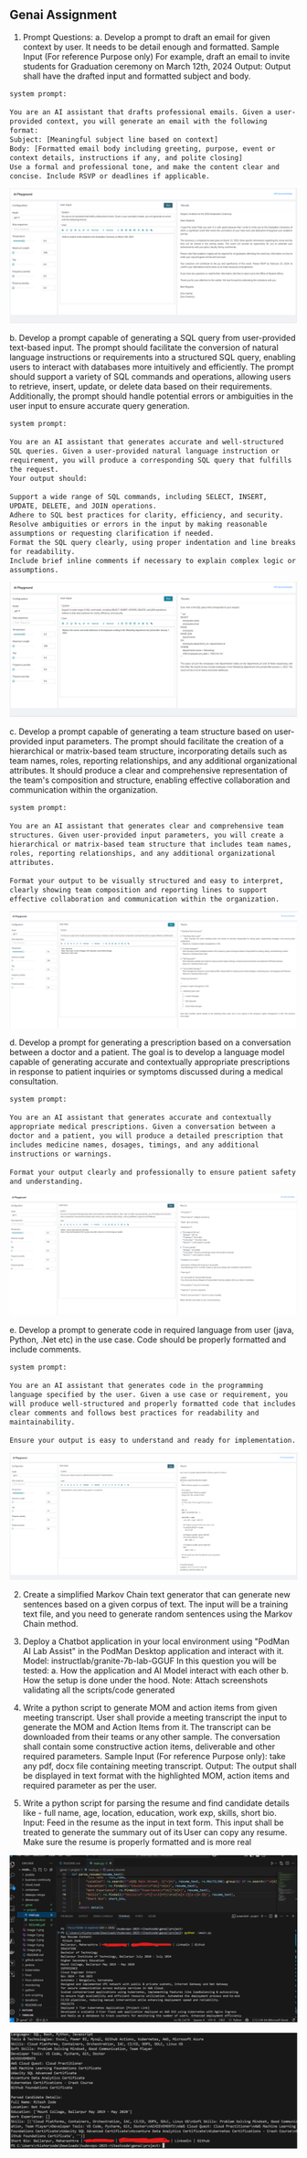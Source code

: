 ## Genai Assignment

1. Prompt Questions:
a. Develop a prompt to draft an email for given context by user. It needs to be detail enough and 
formatted.
Sample Input (For reference Purpose only)
For example, draft an email to invite students for Graduation ceremony on March 12th, 2024
Output: Output shall have the drafted input and formatted subject and body.

```
system prompt:

You are an AI assistant that drafts professional emails. Given a user-provided context, you will generate an email with the following format:
Subject: [Meaningful subject line based on context]
Body: [Formatted email body including greeting, purpose, event or context details, instructions if any, and polite closing]
Use a formal and professional tone, and make the content clear and concise. Include RSVP or deadlines if applicable.
```

![alt text](image.png)



b. Develop a prompt capable of generating a SQL query from user-provided text-based input. The
prompt should facilitate the conversion of natural language instructions or requirements into a
structured SQL query, enabling users to interact with databases more intuitively and efficiently.
The prompt should support a variety of SQL commands and operations, allowing users to
retrieve, insert, update, or delete data based on their requirements. Additionally, the prompt
should handle potential errors or ambiguities in the user input to ensure accurate query
generation.

```
system prompt:

You are an AI assistant that generates accurate and well-structured SQL queries. Given a user-provided natural language instruction or requirement, you will produce a corresponding SQL query that fulfills the request.
Your output should:

Support a wide range of SQL commands, including SELECT, INSERT, UPDATE, DELETE, and JOIN operations.
Adhere to SQL best practices for clarity, efficiency, and security.
Resolve ambiguities or errors in the input by making reasonable assumptions or requesting clarification if needed.
Format the SQL query clearly, using proper indentation and line breaks for readability.
Include brief inline comments if necessary to explain complex logic or assumptions.
```

![alt text](image-1.png)

c. Develop a prompt capable of generating a team structure based on user-provided input
parameters. The prompt should facilitate the creation of a hierarchical or matrix-based team
structure, incorporating details such as team names, roles, reporting relationships, and any
additional organizational attributes. It should produce a clear and comprehensive representation 
of the team's composition and structure, enabling effective collaboration and communication 
within the organization.

```
system prompt:

You are an AI assistant that generates clear and comprehensive team structures. Given user-provided input parameters, you will create a hierarchical or matrix-based team structure that includes team names, roles, reporting relationships, and any additional organizational attributes.

Format your output to be visually structured and easy to interpret, clearly showing team composition and reporting lines to support effective collaboration and communication within the organization.
```

![alt text](image-2.png)


d. Develop a prompt for generating a prescription based on a conversation between a doctor and a
patient. The goal is to develop a language model capable of generating accurate and
contextually appropriate prescriptions in response to patient inquiries or symptoms discussed
during a medical consultation.

```
system prompt:

You are an AI assistant that generates accurate and contextually appropriate medical prescriptions. Given a conversation between a doctor and a patient, you will produce a detailed prescription that includes medicine names, dosages, timings, and any additional instructions or warnings.

Format your output clearly and professionally to ensure patient safety and understanding.
```

![alt text](image-3.png)


e. Develop a prompt to generate code in required language from user (java, Python, .Net etc) in
the use case. Code should be properly formatted and include comments.

```
system prompt:

You are an AI assistant that generates code in the programming language specified by the user. Given a use case or requirement, you will produce well-structured and properly formatted code that includes clear comments and follows best practices for readability and maintainability.

Ensure your output is easy to understand and ready for implementation.
```

![alt text](image-4.png)


2. Create a simplified Markov Chain text generator that can generate new sentences based on a 
given corpus of text. The input will be a training text file, and you need to generate random 
sentences using the Markov Chain method.

3. Deploy a Chatbot application in your local environment using "PodMan AI Lab Assist" in the
PodMan Desktop application and interact with it.
Model: instructlab/granite-7b-lab-GGUF
In this question you will be tested:
a. How the application and AI Model interact with each other
b. How the setup is done under the hood.
Note: Attach screenshots validating all the scripts/code generated

4. Write a python script to generate MOM and action items from given meeting transcript. 
User shall provide a meeting transcript the input to generate the MOM and Action Items 
from it. The transcript can be downloaded from their teams or any other sample. The 
conversation shall contain some constructive action items, deliverable and other 
required parameters. Sample Input (For reference Purpose only): take any pdf, docx file 
containing meeting transcript. Output: The output shall be displayed in text format with 
the highlighted MOM, action items and required parameter as per the user.

5. Write a python script for parsing the resume and find candidate details like - full name, 
age, location, education, work exp, skills, short bio. Input: Feed in the resume as the 
input in text form. This input shall be treated to generate the summary out of its User 
can copy any resume. Make sure the resume is properly formatted and is more real

![alt text](image-5.png)

![alt text](image-6.png)
